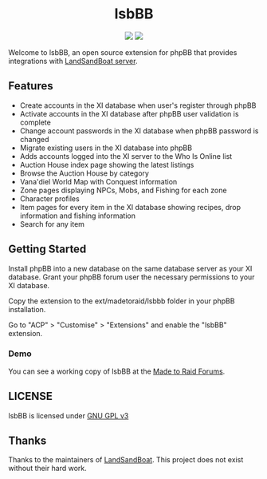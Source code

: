<p align="center">
    <h1 align="center">lsbBB</h1>
</p>

<p align="center">
<a href="https://www.gnu.org/licenses/gpl-3.0"><img src="https://img.shields.io/badge/License-GPLv3-blue.svg"/></a>
<a href="https://github.com/MadeToRaid/lsbBB/pulls"><img src="https://img.shields.io/badge/contributions-welcome-brightgreen.svg?style=flat"/></a>
</p>

Welcome to lsbBB, an open source extension for phpBB that provides integrations with [LandSandBoat server](https://github.com/LandSandBoat/server/).

## Features

* Create accounts in the XI database when user's register through phpBB
* Activate accounts in the XI database after phpBB user validation is complete
* Change account passwords in the XI database when phpBB password is changed
* Migrate existing users in the XI database into phpBB
* Adds accounts logged into the XI server to the Who Is Online list
* Auction House index page showing the latest listings
* Browse the Auction House by category
* Vana'diel World Map with Conquest information
* Zone pages displaying NPCs, Mobs, and Fishing for each zone
* Character profiles
* Item pages for every item in the XI database showing recipes, drop information and fishing information
* Search for any item

## Getting Started
Install phpBB into a new database on the same database server as your XI database. Grant your phpBB forum user the necessary permissions to your XI database.

Copy the extension to the ext/madetoraid/lsbbb folder in your phpBB installation.

Go to "ACP" > "Customise" > "Extensions" and enable the "lsbBB" extension.

### Demo
You can see a working copy of lsbBB at the [Made to Raid Forums](https://forums.madetoraid.com).

## LICENSE

lsbBB is licensed under [GNU GPL v3](https://github.com/MadeToRaid/lsbBB/blob/base/LICENSE)

## Thanks

Thanks to the maintainers of [LandSandBoat](https://github.com/LandSandBoat/). This project does not exist without their hard work.
